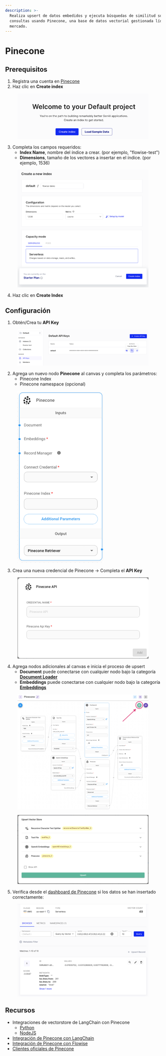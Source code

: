 ```yaml
---
description: >-
  Realiza upsert de datos embedidos y ejecuta búsquedas de similitud sobre
  consultas usando Pinecone, una base de datos vectorial gestionada líder en el
  mercado.
---
```


# Pinecone

## Prerequisitos

1. Registra una cuenta en [Pinecone](https://app.pinecone.io/)
2. Haz clic en **Create index**

<figure><img src="../../../../.gitbook/assets/pinecone_1.png" alt=""><figcaption></figcaption></figure>

3. Completa los campos requeridos:
   * **Index Name**, nombre del índice a crear. (por ejemplo, "flowise-test")
   * **Dimensions**, tamaño de los vectores a insertar en el índice. (por ejemplo, 1536)

<figure><img src="../../../../.gitbook/assets/pinecone_2.png" alt="" width="527"><figcaption></figcaption></figure>

4. Haz clic en **Create Index**

## Configuración

1. Obtén/Crea tu **API Key**

<figure><img src="../../../../.gitbook/assets/pinecone_3.png" alt=""><figcaption></figcaption></figure>

2. Agrega un nuevo nodo **Pinecone** al canvas y completa los parámetros:
   * Pinecone Index
   * Pinecone namespace (opcional)

<figure><img src="../../../../.gitbook/assets/pinecone_4.png" alt="" width="279"><figcaption></figcaption></figure>

3. Crea una nueva credencial de Pinecone -> Completa el **API Key**

<figure><img src="../../../../.gitbook/assets/pinecone_5.png" alt="" width="563"><figcaption></figcaption></figure>

4. Agrega nodos adicionales al canvas e inicia el proceso de upsert
   * **Document** puede conectarse con cualquier nodo bajo la categoría [**Document Loader**](../document-loaders/)
   * **Embeddings** puede conectarse con cualquier nodo bajo la categoría [**Embeddings**](../embeddings/)

<figure><img src="../../../../.gitbook/assets/pinecone_6.png" alt=""><figcaption></figcaption></figure>

<figure><img src="../../../../.gitbook/assets/pinecone_7.png" alt=""><figcaption></figcaption></figure>

5. Verifica desde el [dashboard de Pinecone](https://app.pinecone.io) si los datos se han insertado correctamente:

<figure><img src="../../../../.gitbook/assets/pinecone_8.png" alt=""><figcaption></figcaption></figure>

## Recursos

* Integraciones de vectorstore de LangChain con Pinecone
  * [Python](https://python.langchain.com/v0.2/docs/integrations/providers/pinecone/)
  * [NodeJS](https://js.langchain.com/v0.2/docs/integrations/vectorstores/pinecone)
* [Integración de Pinecone con LangChain](https://docs.pinecone.io/integrations/langchain)
* [Integración de Pinecone con Flowise](https://docs.pinecone.io/integrations/flowise)
* [Clientes oficiales de Pinecone](https://docs.pinecone.io/reference/pinecone-clients)
